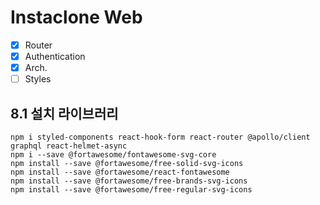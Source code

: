 # Instaclone Web

-   [x] Router
-   [x] Authentication
-   [x] Arch.
-   [ ] Styles

## 8.1 설치 라이브러리

```
npm i styled-components react-hook-form react-router @apollo/client graphql react-helmet-async
npm i --save @fortawesome/fontawesome-svg-core
npm install --save @fortawesome/free-solid-svg-icons
npm install --save @fortawesome/react-fontawesome
npm install --save @fortawesome/free-brands-svg-icons
npm install --save @fortawesome/free-regular-svg-icons
```
